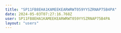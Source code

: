 ```yaml
---
title: "SP11FB8EHA1KAMEEKEARWRWT059YYSZRNAP75B4PA"
date: 2024-05-03T07:27:16.768Z
user: SP11FB8EHA1KAMEEKEARWRWT059YYSZRNAP75B4PA
layout: "users"
---
```

    